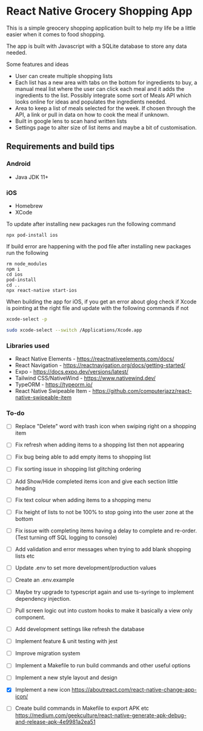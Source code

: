 # React Native Grocery Shopping App

This is a simple greocery shopping application built to help my life be a little easier when it comes to food shopping.

The app is built with Javascript with a SQLite database to store any data needed.

Some features and ideas
- User can create multiple shopping lists
- Each list has a new area with tabs on the bottom for ingredients to buy, a manual meal list where the user can click each meal and it adds the ingredients to the list. Possibly integrate some sort of Meals API which looks online for ideas and populates the ingredients needed.
- Area to keep a list of meals selected for the week. If chosen through the API, a link or pull in data on how to cook the meal if unknown.
- Built in google lens to scan hand written lists
- Settings page to alter size of list items and maybe a bit of customisation.

## Requirements and build tips

### Android
- Java JDK 11+

### iOS
- Homebrew
- XCode

To update after installing new packages run the following command   
```
npx pod-install ios
```

If build error are happening with the pod file after installing new packages run the following 
```
rm node_modules
npm i
cd ios
pod-install
cd ..
npx react-native start-ios
```
  
When building the app for iOS, if you get an error about glog check if Xcode is pointing at the right file and 
update with the following commands if not   

```bash
xcode-select -p

sudo xcode-select --switch /Applications/Xcode.app
```

### Libraries used
- React Native Elements - https://reactnativeelements.com/docs/
- React Navigation - https://reactnavigation.org/docs/getting-started/
- Expo - https://docs.expo.dev/versions/latest/
- Tailwind CSS/NativeWind - https://www.nativewind.dev/
- TypeORM - https://typeorm.io/
- React Native Swipeable Item - https://github.com/computerjazz/react-native-swipeable-item


### To-do
- [ ] Replace "Delete" word with trash icon when swiping right on a shopping item
- [ ] Fix refresh when adding items to a shopping list then not appearing
- [ ] Fix bug being able to add empty items to shopping list
- [ ] Fix sorting issue in shopping list glitching ordering
- [ ] Add Show/Hide completed items icon and give each section little heading
- [ ] Fix text colour when adding items to a shopping menu
- [ ] Fix height of lists to not be 100% to stop going into the user zone at the bottom
- [ ] Fix issue with completing items having a delay to complete and re-order. (Test turning off SQL logging to console)
- [ ] Add validation and error messages when trying to add blank shopping lists etc
- [ ] Update .env to set more development/production values
- [ ] Create an .env.example
- [ ] Maybe try upgrade to typescript again and use ts-syringe to implement dependency injection.
- [ ] Pull screen logic out into custom hooks to make it basically a view only component.
- [ ] Add development settings like refresh the database
- [ ] Implement feature & unit testing with jest
- [ ] Improve migration system
- [ ] Implement a Makefile to run build commands and other useful options
- [ ] Implement a new style layout and design
- [x] Implement a new icon https://aboutreact.com/react-native-change-app-icon/
- [ ] Create build commands in Makefile to export APK etc https://medium.com/geekculture/react-native-generate-apk-debug-and-release-apk-4e9981a2ea51


